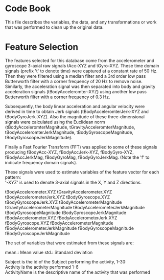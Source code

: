 Code Book
=========

This file describes the variables, the data, and any transformations or work that was performed to clean up the original data.

Feature Selection 
=================

The features selected for this database come from the accelerometer and gyroscope 3-axial raw signals tAcc-XYZ and tGyro-XYZ. These time domain signals (prefix 't' to denote time) were captured at a constant rate of 50 Hz. Then they were filtered using a median filter and a 3rd order low pass Butterworth filter with a corner frequency of 20 Hz to remove noise. Similarly, the acceleration signal was then separated into body and gravity acceleration signals (tBodyAcceleromter-XYZ) using another low pass Butterworth filter with a corner frequency of 0.3 Hz. 

Subsequently, the body linear acceleration and angular velocity were derived in time to obtain Jerk signals (tBodyAcceleromterJerk-XYZ and tBodyGyroJerk-XYZ). Also the magnitude of these three-dimensional signals were calculated using the Euclidean norm (tBodyAcceleromterMagnitude, tGravityAcceleromterMagnitude, tBodyAcceleromterJerkMagnitude, tBodyGyroscopeMagnitude, tBodyGyroscopeJerkMagnitude). 

Finally a Fast Fourier Transform (FFT) was applied to some of these signals producing fBodyAcc-XYZ, fBodyAccJerk-XYZ, fBodyGyro-XYZ, fBodyAccJerkMag, fBodyGyroMag, fBodyGyroJerkMag. (Note the 'f' to indicate frequency domain signals). 

These signals were used to estimate variables of the feature vector for each pattern:  
'-XYZ' is used to denote 3-axial signals in the X, Y and Z directions.

tBodyAccelerometer.XYZ
tGravityAccelerometer.XYZ
tBodyAccelerometerJerk.XYZ
tBodyGyroscope.XYZ
tBodyGyroscopeJerk.XYZ
tBodyAccelerometerMagnitude
tGravityAccelerometerMagnitude
tBodyAccelerometerJerkMagnitude
tBodyGyroscopeMagnitude
tBodyGyroscopeJerkMagnitude
fBodyAccelerometer.XYZ
fBodyAccelerometerJerk.XYZ
fBodyGyroscope.XYZ
fBodyAccelerometerMagnitude
fBodyAccelerometerJerkMagnitude
fBodyGyroscopeMagnitude
fBodyGyroscopeJerkMagnitude

The set of variables that were estimated from these signals are: 

mean.: Mean value
std.: Standard deviation

Subject is the id of the Subject performing the activity, 1-30<br/>
Activity is the activity performed 1-6<br/>
ActivityName is the descriptive name of the activity that was performed<br/>

